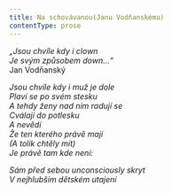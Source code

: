 ```yaml
---
title: Na schovávanou(Janu Vodňanskému)
contentType: prose
---
```


<section>

_„Jsou chvíle kdy i clown  
Je svým způsobem down…“_  
Jan Vodňanský

_Jsou chvíle kdy i muž je dole  
Plaví se po svém stesku  
A tehdy ženy nad ním radují se  
Cválají do potlesku  
A nevědí  
Že ten kterého právě mají  
(A tolik chtěly mít)  
Je právě tam kde není:_

</section>

<section>

_Sám před sebou unconsciously skryt  
V nejhlubším dětském utajení_

</section>
